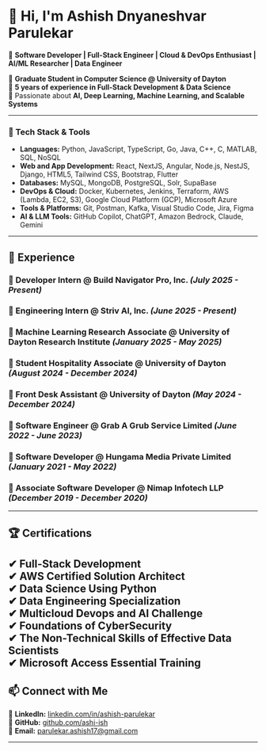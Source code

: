 # 👋 Hi, I'm **Ashish Dnyaneshvar Parulekar**  

🚀 **Software Developer | Full-Stack Engineer | Cloud & DevOps Enthusiast | AI/ML Researcher | Data Engineer**  

🔹 **Graduate Student in Computer Science @ University of Dayton**  
🔹 **5 years of experience in Full-Stack Development & Data Science**  
🔹 Passionate about **AI, Deep Learning, Machine Learning, and Scalable Systems**  

---

### 🧠 Tech Stack & Tools

* **Languages:** Python, JavaScript, TypeScript, Go, Java, C++, C, MATLAB, SQL, NoSQL
* **Web and App Development:** React, NextJS, Angular, Node.js, NestJS, Django, HTML5, Tailwind CSS, Bootstrap, Flutter
* **Databases:** MySQL, MongoDB, PostgreSQL, Solr, SupaBase
* **DevOps & Cloud:** Docker, Kubernetes, Jenkins, Terraform, AWS (Lambda, EC2, S3), Google Cloud Platform (GCP), Microsoft Azure
* **Tools & Platforms:** Git, Postman, Kafka, Visual Studio Code, Jira, Figma
* **AI & LLM Tools:** GitHub Copilot, ChatGPT, Amazon Bedrock, Claude, Gemini

---

## 💼 Experience  

### **🔹 Developer Intern @ Build Navigator Pro, Inc.** *(July 2025 - Present)* 

### **🔹 Engineering Intern @ Striv AI, Inc.** *(June 2025 - Present)* 

### **🔹 Machine Learning Research Associate @ University of Dayton Research Institute** *(January 2025 - May 2025)*  

### **🔹 Student Hospitality Associate @ University of Dayton** *(August 2024 - December 2024)*  

### **🔹 Front Desk Assistant @ University of Dayton** *(May 2024 - December 2024)*  

### **🔹 Software Engineer @ Grab A Grub Service Limited** *(June 2022 - June 2023)*   

### **🔹 Software Developer @ Hungama Media Private Limited** *(January 2021 - May 2022)*   

### **🔹 Associate Software Developer @ Nimap Infotech LLP** *(December 2019 - December 2020)*   

---

## 🏆 Certifications  

✔ **Full-Stack Development**  
✔ **AWS Certified Solution Architect**  
✔ **Data Science Using Python**  
✔ **Data Engineering Specialization**  
✔ **Multicloud Devops and AI Challenge**   
✔ **Foundations of CyberSecurity**  
✔ **The Non-Technical Skills of Effective Data Scientists**  
✔ **Microsoft Access Essential Training**
---

## 📫 Connect with Me  

💼 **LinkedIn:** [linkedin.com/in/ashish-parulekar](https://www.linkedin.com/in/ashish-parulekar/)  
📂 **GitHub:** [github.com/ashi-ish](https://github.com/ashi-ish)  
📧 **Email:** [parulekar.ashish17@gmail.com](mailto:parulekar.ashish17@gmail.com)  

---

